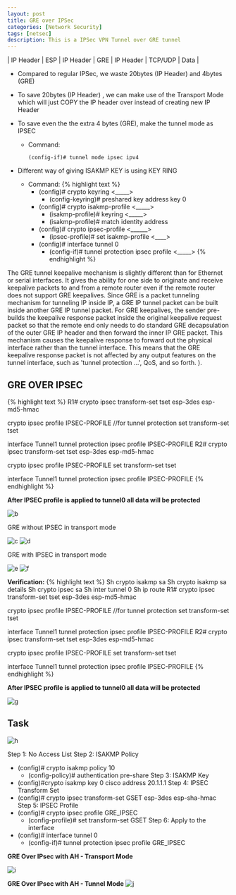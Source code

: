 ```yaml
---
layout: post
title: GRE over IPSec
categories: [Network Security]
tags: [netsec]
description: This is a IPSec VPN Tunnel over GRE tunnel
---
```


| IP Header | ESP | IP Header | GRE | IP Header | TCP/UDP | Data |

* Compared to regular IPSec, we waste 20bytes (IP Header) and 4bytes (GRE)
* To save 20bytes (IP Header) , we can make use of the Transport Mode which will just COPY the IP header over instead of creating new IP Header
* To save even the the extra 4 bytes (GRE), make the tunnel mode as IPSEC
  * Command:
    ```
    (config-if)# tunnel mode ipsec ipv4
    ```

* Different way of giving ISAKMP KEY is using KEY RING
  * Command:
    {% highlight text %}
    * (config)# crypto keyring <_____>
      * (config-keyring)# preshared key address <peer ip><mask> key 0 <key>
    * (config)# crypto isakmp-profile <_____>
      * (isakmp-profile)# keyring <_____>
      * (isakmp-profile)# match identity address <peer address>
    * (config)# crypto ipsec-profile <______>
      * (ipsec-profile)# set isakmp-profile <____>
    * (config)# interface tunnel 0
      * (config-if)# tunnel protection ipsec profile <_____>
  {% endhighlight %}

The GRE tunnel keepalive mechanism is slightly different than for Ethernet or serial interfaces. It gives the ability for one side to originate and receive keepalive packets to and from a remote router even if the remote router does not support GRE keepalives. Since GRE is a packet tunneling mechanism for tunneling IP inside IP, a GRE IP tunnel packet can be built inside another GRE IP tunnel packet. For GRE keepalives, the sender pre-builds the keepalive response packet inside the original keepalive request packet so that the remote end only needs to do standard GRE decapsulation of the outer GRE IP header and then forward the inner IP GRE packet. This mechanism causes the keepalive response to forward out the physical interface rather than the tunnel interface. This means that the GRE keepalive response packet is not affected by any output features on the tunnel interface, such as 'tunnel protection ...', QoS, and so forth. ).

## GRE OVER IPSEC

{% highlight text %}
R1#
crypto ipsec transform-set tset esp-3des esp-md5-hmac

crypto ipsec profile IPSEC-PROFILE                                       //for tunnel protection
set transform-set tset

interface Tunnel1
tunnel protection ipsec profile IPSEC-PROFILE
R2#
crypto ipsec transform-set tset esp-3des esp-md5-hmac

crypto ipsec profile IPSEC-PROFILE
set transform-set tset

interface Tunnel1
tunnel protection ipsec profile IPSEC-PROFILE
{% endhighlight %}

<b>After IPSEC profile is applied to tunnel0 all data will be protected</b>

![b]({{site.url}}/img/b.png)

GRE without IPSEC in transport mode

![c]({{site.url}}/img/c.png)
![d]({{site.url}}/img/d.png)

GRE with IPSEC in transport mode

![e]({{site.url}}/img/e.png)
![f]({{site.url}}/img/f.png)

<b>Verification:</b>
{% highlight text %}
Sh crypto isakmp sa
Sh crypto isakmp sa  details
Sh crypto ipsec sa
Sh inter tunnel 0
Sh ip route
R1#
crypto ipsec transform-set tset esp-3des esp-md5-hmac

crypto ipsec profile IPSEC-PROFILE                                       //for tunnel protection
set transform-set tset

interface Tunnel1
tunnel protection ipsec profile IPSEC-PROFILE
R2#
crypto ipsec transform-set tset esp-3des esp-md5-hmac

crypto ipsec profile IPSEC-PROFILE
set transform-set tset

interface Tunnel1
tunnel protection ipsec profile IPSEC-PROFILE
{% endhighlight %}

<b>After IPSEC profile is applied to tunnel0 all data will be protected</b>

![g]({{site.url}}/img/g.png)

## Task

![h]({{site.url}}/img/h.png)

Step 1: No Access List
Step 2: ISAKMP Policy   
* (config)# crypto isakmp policy 10
    * (config-policy)# authentication pre-share
Step 3: ISAKMP Key
* (config)#crypto isakmp key 0 cisco address 20.1.1.1
Step 4: IPSEC Transform Set
* (config)# crypto ipsec transform-set GSET esp-3des esp-sha-hmac
Step 5: IPSEC Profile
* (config)# crypto ipsec profile GRE_IPSEC
    * (config-profile)# set transform-set GSET
Step 6: Apply to the interface
* (config)# interface tunnel 0
    * (config-if)# tunnel protection ipsec profile GRE_IPSEC

<b>GRE Over IPsec with AH - Transport Mode</b>

![i]({{site.url}}/img/i.png)

<b>GRE Over IPsec with AH - Tunnel Mode</b>
![j]({{site.url}}/img/j.png)
